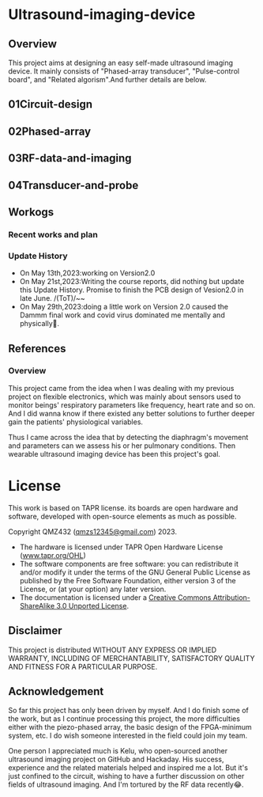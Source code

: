 # Ultrasound-imaging-device
## Overview
This project aims at designing an easy self-made ultrasound imaging device. It mainly consists of "Phased-array transducer", "Pulse-control board", and "Related algorism".And further details are below.

## 01Circuit-design
## 02Phased-array
## 03RF-data-and-imaging
## 04Transducer-and-probe

## Workogs
### Recent works and plan
### Update History
- On May 13th,2023:working on Version2.0
- On May 21st,2023:Writing the course reports, did nothing but update this Update History. Promise to finish the PCB design of Vesion2.0 in late June. /(ToT)/~~
- On May 29th,2023:doing a little work on Version 2.0 caused the Dammm final work and covid virus dominated me mentally and physically🤧.

## References
### Overview 
This project came from the idea when I was dealing with my previous project on flexible electronics, which was mainly about sensors used to monitor beings' respiratory parameters like frequency, heart rate and so on. And I did wanna know if there existed any better solutions to further deeper gain the patients' physiological variables.

Thus I came across the idea that by detecting the diaphragm's movement and parameters can we assess his or her pulmonary conditions. Then wearable ultrasound imaging device has been this project's goal.



# License

This work is based on TAPR license. its boards are open hardware and software, developed with open-source elements as much as possible.

Copyright QMZ432 (qmzs12345@gmail.com) 2023.

* The hardware is licensed under TAPR Open Hardware License (www.tapr.org/OHL)
* The software components are free software: you can redistribute it and/or modify it under the terms of the GNU General Public License as published by the Free Software Foundation, either version 3 of the License, or (at your option) any later version.
* The documentation is licensed under a [Creative Commons Attribution-ShareAlike 3.0 Unported License](http://creativecommons.org/licenses/by-sa/3.0/).

## Disclaimer

This project is distributed WITHOUT ANY EXPRESS OR IMPLIED WARRANTY, INCLUDING OF MERCHANTABILITY, SATISFACTORY QUALITY AND FITNESS FOR A PARTICULAR PURPOSE. 

## Acknowledgement

So far this project has only been driven by myself. And I do finish some of the work, but as I continue processing this project, the more difficulties either with the piezo-phased array, the basic design of the FPGA-minimum system, etc. I do wish someone interested in the field could join my team.

One person I appreciated much is Kelu, who open-sourced another ultrasound imaging project on GitHub and Hackaday. His success, experience and the related materials helped and inspired me a lot. But it's just confined to the circuit, wishing to have a further discussion on other fields of ultrasound imaging. And I'm tortured by the RF data recently:joy:.